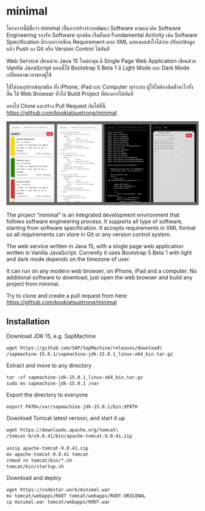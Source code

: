# minimal

โครงการนี้มีชื่อว่า minimal เป็นการสร้างระบบพัฒนา 
Software ตามแนวคิด Software Engineering 
รองรับ Software ทุกชนิด เริ่มตั้งแต่ Fundamental Activity 
เช่น Software Specification มีระบบการเขียน 
Requirement แบบ XML แสดงผลเข้าใจได้ง่าย ปรับแก้ข้อมูลแล้ว 
Push ลง Git หรือ Version Control ได้ทันที

Web Service เขียนด้วย Java 15 ใหม่ล่าสุด 
มี Single Page Web Application 
เขียนด้วย Vanilla JavaScript ตอนนี้ใช้ 
Bootstrap 5 Beta 1 
มี Light Mode และ Dark Mode เปลี่ยนตามเวลาของผู้ใช้

ใช้ได้บนอุปกรณ์ทุกชนิด ทั้ง iPhone, iPad และ Computer ทุกระบบ 
ผู้ใช้ไม่ต้องติดตั้งอะไรทั้งสิ้น ใช้ Web Browser ทั่วไป 
Build Project ที่ต้องการได้ทันที

ลองไป Clone และสร้าง Pull Request กันได้ที่นี่ 
https://github.com/kookiatsuetrong/minimal

![](minimal.png)

The project “minimal” is an integrated development environment 
that follows software engineering process. It supports all type 
of software, starting from software specification. 
It accepts requirements in XML format so all requirements can 
store in Git or any version control system.

The web service written in Java 15, with a single page web 
application written in Vanilla JavaScript. Currently it uses 
Bootstrap 5 Beta 1 with light and dark mode depends on the 
timezone of user.

It can run on any modern web browser, on iPhone, iPad and a 
computer. No additional software to download, just open the web 
browser and build any project from minimal.

Try to clone and create a pull request from here: 
https://github.com/kookiatsuetrong/minimal


## Installation

Download JDK 15, e.g. SapMachine
```
wget https://github.com/SAP/SapMachine/releases/download\
/sapmachine-15.0.1/sapmachine-jdk-15.0.1_linux-x64_bin.tar.gz
```

Extract and move to any directory
```
tar -xf sapmachine-jdk-15.0.1_linux-x64_bin.tar.gz
sudo mv sapmachine-jdk-15.0.1 /var
```

Export the directory to everyone
```
export PATH=/var/sapmachine-jdk-15.0.1/bin:$PATH
```

Download Tomcat latest version, and start it up
```
wget https://downloads.apache.org/tomcat\
/tomcat-9/v9.0.41/bin/apache-tomcat-9.0.41.zip

unzip apache-tomcat-9.0.41.zip
mv apache-tomcat-9.0.41 tomcat
chmod +x tomcat/bin/*.sh
tomcat/bin/startup.sh
```

Download and deploy
```
wget https://codestar.work/minimal.war
mv tomcat/webapps/ROOT tomcat/webapps/ROOT-ORIGINAL
cp minimal.war tomcat/webapps/ROOT.war
```

